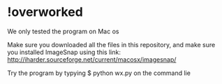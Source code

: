 # !overworked

We only tested the program on Mac os

Make sure you downloaded all the files in this repository, and make sure you installed ImageSnap using this link:
http://iharder.sourceforge.net/current/macosx/imagesnap/

Try the program by typying
$ python wx.py
on the command lie
